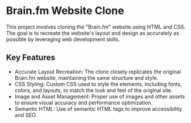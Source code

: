 # Brain.fm Website Clone

This project involves cloning the "Brain.fm" website using HTML and CSS. The goal is to recreate the website's layout and design as accurately as possible by leveraging web development skills.

## Key Features
- Accurate Layout Recreation: The clone closely replicates the original Brain.fm website, maintaining the same structure and style.
- CSS Styling: Custom CSS used to style the elements, including fonts, colors, and layouts, to match the look and feel of the original site.
- Image and Asset Management: Proper use of images and other assets to ensure visual accuracy and performance optimization.
- Semantic HTML: Use of semantic HTML tags to improve accessibility and SEO.
